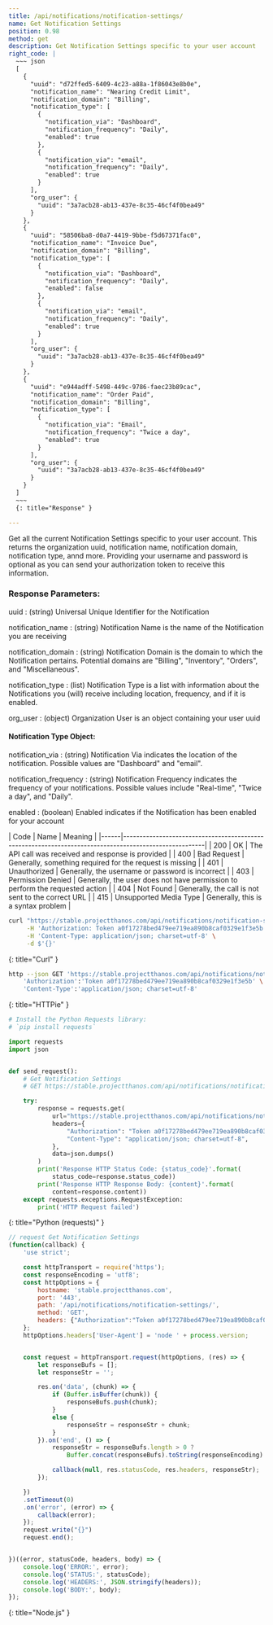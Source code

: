 ```yaml
---
title: /api/notifications/notification-settings/
name: Get Notification Settings
position: 0.98
method: get
description: Get Notification Settings specific to your user account
right_code: |
  ~~~ json
  [
    {
      "uuid": "d72ffed5-6409-4c23-a88a-1f86043e8b0e",
      "notification_name": "Nearing Credit Limit",
      "notification_domain": "Billing",
      "notification_type": [
        {
          "notification_via": "Dashboard",
          "notification_frequency": "Daily",
          "enabled": true
        },
        {
          "notification_via": "email",
          "notification_frequency": "Daily",
          "enabled": true
        }
      ],
      "org_user": {
        "uuid": "3a7acb28-ab13-437e-8c35-46cf4f0bea49"
      }
    },
    {
      "uuid": "58506ba8-d0a7-4419-9bbe-f5d67371fac0",
      "notification_name": "Invoice Due",
      "notification_domain": "Billing",
      "notification_type": [
        {
          "notification_via": "Dashboard",
          "notification_frequency": "Daily",
          "enabled": false
        },
        {
          "notification_via": "email",
          "notification_frequency": "Daily",
          "enabled": true
        }
      ],
      "org_user": {
        "uuid": "3a7acb28-ab13-437e-8c35-46cf4f0bea49"
      }
    },
    {
      "uuid": "e944adff-5498-449c-9786-faec23b89cac",
      "notification_name": "Order Paid",
      "notification_domain": "Billing",
      "notification_type": [
        {
          "notification_via": "Email",
          "notification_frequency": "Twice a day",
          "enabled": true
        }
      ],
      "org_user": {
        "uuid": "3a7acb28-ab13-437e-8c35-46cf4f0bea49"
      }
    }
  ]
  ~~~
  {: title="Response" }

---
```

Get all the current Notification Settings specific to your user account. This returns the organization uuid, notification name, notification domain, notification type, annd more. Providing your username and password is optional as you can send your authorization token to receive this information.

### Response Parameters:

uuid
: (string) Universal Unique Identifier for the Notification

notification_name
: (string) Notification Name is the name of the Notification you are receiving

notification_domain
: (string) Notification Domain is the domain to which the Notification pertains. Potential domains are "Billing", "Inventory", "Orders", and "Miscellaneous".

notification_type
: (list) Notification Type is a list with information about the Notifications you (will) receive including location, frequency, and if it is enabled.

org_user
: (object) Organization User is an object containing your user uuid

#### Notification Type Object:

notification_via
: (string) Notification Via indicates the location of the notification. Possible values are "Dashboard" and "email".

notification_frequency
: (string) Notification Frequency indicates the frequency of your notifications. Possible values include "Real-time", "Twice a day", and "Daily".

enabled
: (boolean) Enabled indicates if the Notification has been enabled for your account

| Code | Name                   | Meaning                                                                      |
|------|-------------------------------------------------------------------------------------------------------|
| 200  | OK                     | The API call was received and response is provided                           |
| 400  | Bad Request            | Generally, something required for the request is missing                     |
| 401  | Unauthorized           | Generally, the username or password is incorrect                             |
| 403  | Permission Denied      | Generally, the user does not have permission to perform the requested action |
| 404  | Not Found              | Generally, the call is not sent to the correct URL                           |
| 415  | Unsupported Media Type | Generally, this is a syntax problem                                          |


~~~ bash
curl "https://stable.projectthanos.com/api/notifications/notification-settings/" \
     -H 'Authorization: Token a0f17278bed479ee719ea890b8caf0329e1f3e5b' \
     -H 'Content-Type: application/json; charset=utf-8' \
     -d $'{}'

~~~
{: title="Curl" }

~~~ bash
http --json GET 'https://stable.projectthanos.com/api/notifications/notification-settings/' \
    'Authorization':'Token a0f17278bed479ee719ea890b8caf0329e1f3e5b' \
    'Content-Type':'application/json; charset=utf-8'


~~~
{: title="HTTPie" }

~~~ python
# Install the Python Requests library:
# `pip install requests`

import requests
import json


def send_request():
    # Get Notification Settings
    # GET https://stable.projectthanos.com/api/notifications/notification-settings/

    try:
        response = requests.get(
            url="https://stable.projectthanos.com/api/notifications/notification-settings/",
            headers={
                "Authorization": "Token a0f17278bed479ee719ea890b8caf0329e1f3e5b",
                "Content-Type": "application/json; charset=utf-8",
            },
            data=json.dumps()
        )
        print('Response HTTP Status Code: {status_code}'.format(
            status_code=response.status_code))
        print('Response HTTP Response Body: {content}'.format(
            content=response.content))
    except requests.exceptions.RequestException:
        print('HTTP Request failed')

~~~
{: title="Python (requests)" }

~~~ javascript
// request Get Notification Settings
(function(callback) {
    'use strict';

    const httpTransport = require('https');
    const responseEncoding = 'utf8';
    const httpOptions = {
        hostname: 'stable.projectthanos.com',
        port: '443',
        path: '/api/notifications/notification-settings/',
        method: 'GET',
        headers: {"Authorization":"Token a0f17278bed479ee719ea890b8caf0329e1f3e5b","Content-Type":"application/json; charset=utf-8"}
    };
    httpOptions.headers['User-Agent'] = 'node ' + process.version;


    const request = httpTransport.request(httpOptions, (res) => {
        let responseBufs = [];
        let responseStr = '';

        res.on('data', (chunk) => {
            if (Buffer.isBuffer(chunk)) {
                responseBufs.push(chunk);
            }
            else {
                responseStr = responseStr + chunk;
            }
        }).on('end', () => {
            responseStr = responseBufs.length > 0 ?
                Buffer.concat(responseBufs).toString(responseEncoding) : responseStr;

            callback(null, res.statusCode, res.headers, responseStr);
        });

    })
    .setTimeout(0)
    .on('error', (error) => {
        callback(error);
    });
    request.write("{}")
    request.end();


})((error, statusCode, headers, body) => {
    console.log('ERROR:', error);
    console.log('STATUS:', statusCode);
    console.log('HEADERS:', JSON.stringify(headers));
    console.log('BODY:', body);
});

~~~
{: title="Node.js" }
